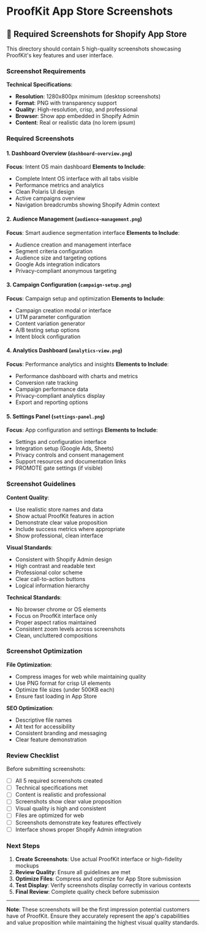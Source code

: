 # ProofKit App Store Screenshots

## 📸 Required Screenshots for Shopify App Store

This directory should contain 5 high-quality screenshots showcasing ProofKit's key features and user interface.

### Screenshot Requirements

**Technical Specifications**:
- **Resolution**: 1280x800px minimum (desktop screenshots)
- **Format**: PNG with transparency support
- **Quality**: High-resolution, crisp, and professional
- **Browser**: Show app embedded in Shopify Admin
- **Content**: Real or realistic data (no lorem ipsum)

### Required Screenshots

#### 1. Dashboard Overview (`dashboard-overview.png`)
**Focus**: Intent OS main dashboard
**Elements to Include**:
- Complete Intent OS interface with all tabs visible
- Performance metrics and analytics
- Clean Polaris UI design
- Active campaigns overview
- Navigation breadcrumbs showing Shopify Admin context

#### 2. Audience Management (`audience-management.png`)
**Focus**: Smart audience segmentation interface
**Elements to Include**:
- Audience creation and management interface
- Segment criteria configuration
- Audience size and targeting options
- Google Ads integration indicators
- Privacy-compliant anonymous targeting

#### 3. Campaign Configuration (`campaign-setup.png`)
**Focus**: Campaign setup and optimization
**Elements to Include**:
- Campaign creation modal or interface
- UTM parameter configuration
- Content variation generator
- A/B testing setup options
- Intent block configuration

#### 4. Analytics Dashboard (`analytics-view.png`)
**Focus**: Performance analytics and insights
**Elements to Include**:
- Performance dashboard with charts and metrics
- Conversion rate tracking
- Campaign performance data
- Privacy-compliant analytics display
- Export and reporting options

#### 5. Settings Panel (`settings-panel.png`)
**Focus**: App configuration and settings
**Elements to Include**:
- Settings and configuration interface
- Integration setup (Google Ads, Sheets)
- Privacy controls and consent management
- Support resources and documentation links
- PROMOTE gate settings (if visible)

### Screenshot Guidelines

**Content Quality**:
- Use realistic store names and data
- Show actual ProofKit features in action
- Demonstrate clear value proposition
- Include success metrics where appropriate
- Show professional, clean interface

**Visual Standards**:
- Consistent with Shopify Admin design
- High contrast and readable text
- Professional color scheme
- Clear call-to-action buttons
- Logical information hierarchy

**Technical Standards**:
- No browser chrome or OS elements
- Focus on ProofKit interface only
- Proper aspect ratios maintained
- Consistent zoom levels across screenshots
- Clean, uncluttered compositions

### Screenshot Optimization

**File Optimization**:
- Compress images for web while maintaining quality
- Use PNG format for crisp UI elements
- Optimize file sizes (under 500KB each)
- Ensure fast loading in App Store

**SEO Optimization**:
- Descriptive file names
- Alt text for accessibility
- Consistent branding and messaging
- Clear feature demonstration

### Review Checklist

Before submitting screenshots:
- [ ] All 5 required screenshots created
- [ ] Technical specifications met
- [ ] Content is realistic and professional
- [ ] Screenshots show clear value proposition
- [ ] Visual quality is high and consistent
- [ ] Files are optimized for web
- [ ] Screenshots demonstrate key features effectively
- [ ] Interface shows proper Shopify Admin integration

### Next Steps

1. **Create Screenshots**: Use actual ProofKit interface or high-fidelity mockups
2. **Review Quality**: Ensure all guidelines are met
3. **Optimize Files**: Compress and optimize for App Store submission
4. **Test Display**: Verify screenshots display correctly in various contexts
5. **Final Review**: Complete quality check before submission

---

**Note**: These screenshots will be the first impression potential customers have of ProofKit. Ensure they accurately represent the app's capabilities and value proposition while maintaining the highest visual quality standards.